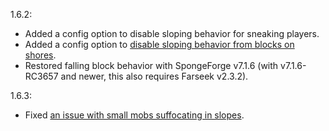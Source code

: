 1.6.2:
- Added a config option to disable sloping behavior for sneaking players.
- Added a config option to [disable sloping behavior from blocks on shores](https://github.com/delvr/Repose/issues/40).
- Restored falling block behavior with SpongeForge v7.1.6 (with v7.1.6-RC3657 and newer, this also requires Farseek v2.3.2).

1.6.3:
- Fixed [an issue with small mobs suffocating in slopes](https://github.com/delvr/Repose/issues/41).
